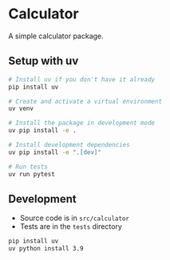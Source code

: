 # Calculator

A simple calculator package.

## Setup with uv

```bash
# Install uv if you don't have it already
pip install uv

# Create and activate a virtual environment
uv venv

# Install the package in development mode
uv pip install -e .

# Install development dependencies
uv pip install -e ".[dev]"

# Run tests
uv run pytest
```

## Development

- Source code is in `src/calculator`
- Tests are in the `tests` directory

```bash
pip install uv
uv python install 3.9

```
